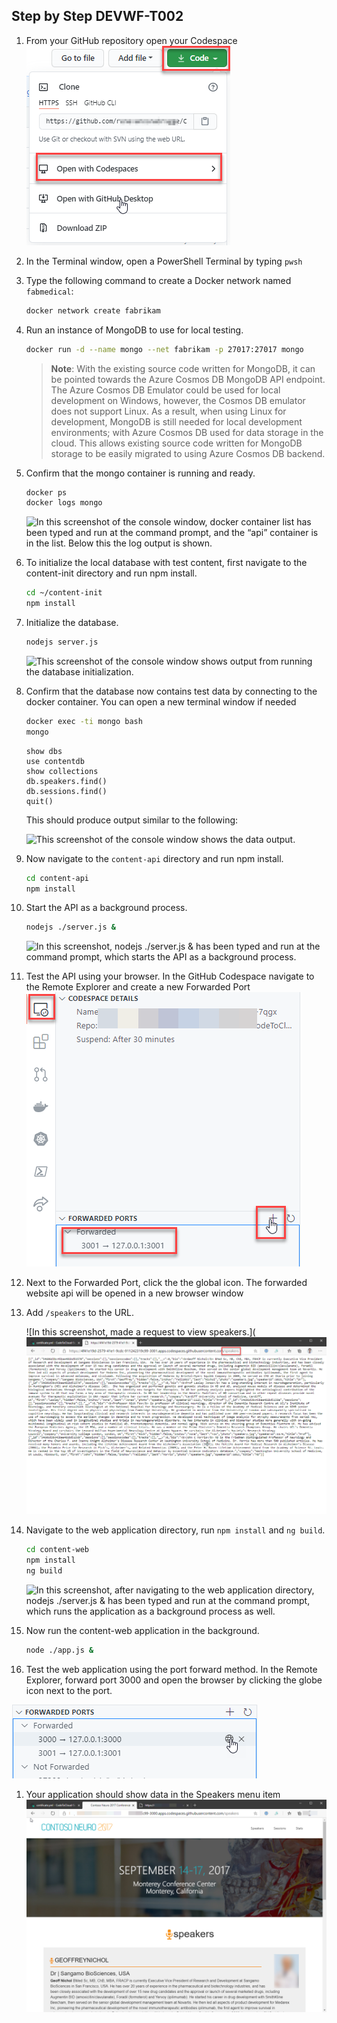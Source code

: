 ## Step by Step DEVWF-T002
1. From your GitHub repository open your Codespace
![](OpenCodeSpace.png)

1. In the Terminal window, open a PowerShell Terminal by typing `pwsh`

1. Type the following command to create a Docker network named `fabmedical`:

   ```bash
   docker network create fabrikam
   ```

1. Run an instance of MongoDB to use for local testing.

   ```bash
   docker run -d --name mongo --net fabrikam -p 27017:27017 mongo
   ```

   > **Note**:  With the existing source code written for MongoDB, it can be pointed towards the Azure Cosmos DB MongoDB API endpoint. The Azure Cosmos DB Emulator could be used for local development on Windows, however, the Cosmos DB emulator does not support Linux. As a result, when using Linux for development, MongoDB is still needed for local development environments; with Azure Cosmos DB used for data storage in the cloud. This allows existing source code written for MongoDB storage to be easily migrated to using Azure Cosmos DB backend.

1. Confirm that the mongo container is running and ready.

   ```bash
   docker ps
   docker logs mongo
   ```

   ![In this screenshot of the console window, docker container list has been typed and run at the command prompt, and the “api” container is in the list. Below this the log output is shown.](/assets/Ex1-Task1.4.png)

1. To initialize the local database with test content, first navigate to the content-init directory and run npm install.

   ```bash
   cd ~/content-init
   npm install
   ```
1. Initialize the database.

   ```bash
   nodejs server.js
   ```
   ![This screenshot of the console window shows output from running the database initialization.](/assets/Ex1-Task1.7.png)

1. Confirm that the database now contains test data by connecting to the docker container. You can open a new terminal window if needed

   ```bash
   docker exec -ti mongo bash
   mongo
   ```

   ```text
   show dbs
   use contentdb
   show collections
   db.speakers.find()
   db.sessions.find()
   quit()
   ```

   This should produce output similar to the following:

   ![This screenshot of the console window shows the data output.](/assets/Ex1-Task1.8.png)

1. Now navigate to the `content-api` directory and run npm install.

   ```bash
   cd content-api
   npm install
   ```

1. Start the API as a background process.

    ```bash
    nodejs ./server.js &
    ```
    ![In this screenshot, nodejs ./server.js & has been typed and run at the command prompt, which starts the API as a background process.](/assets/image47.png)

1. Test the API using your browser. In the GitHub Codespace navigate to the Remote Explorer and create a new Forwarded Port
![](/Assets/PortForward.png)

1. Next to the Forwarded Port, click the the global icon. The forwarded website api will be opened in a new browser window

1. Add `/speakers` to the URL. 

    ![In this screenshot, made a request to view speakers.](![](/Assets/SpeakersAPI.png)

1. Navigate to the web application directory, run `npm install` and `ng build`.

    ```bash
    cd content-web
    npm install
    ng build
    ```

    ![In this screenshot, after navigating to the web application directory, nodejs ./server.js & has been typed and run at the command prompt, which runs the application as a background process as well.](/assets/image48.png)

1. Now run the content-web application in the background.

    ```bash
    node ./app.js &
    ```

1. Test the web application using the port forward method. In the Remote Explorer, forward port 3000 and open the browser by clicking the globe icon next to the port. 

![](/Assets/OpenBrowser.png)

1. Your application should show data in the Speakers menu item
![](/Assets/neuroconf-screen.png)
